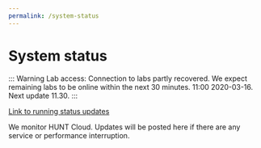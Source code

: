 ```yaml
---
permalink: /system-status
---
```


# System status

::: Warning Lab access:
Connection to labs partly recovered. We expect remaining labs to be online within the next 30 minutes. 11:00 2020-03-16. Next update 11.30.
:::

[Link to running status updates](https://docs.google.com/document/d/1_LfsbgSTa08R8C8LNc4T8lpaxu5cdc2Oq80IXtO6P4A/edit?usp=sharing)

We monitor HUNT Cloud. Updates will be posted here if there are any service or performance interruption.

